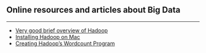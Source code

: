 ## Online resources and articles about Big Data

---

<ul>
  <li><a href="https://www.youtube.com/watch?v=xWgdny19yQ4">Very good brief overview of Hadoop</a></li>
  <li><a href="https://amodernstory.com/2014/09/23/installing-hadoop-on-mac-osx-yosemite/">Installing Hadoop on Mac</a></li>
  <li><a href="https://amodernstory.com/2014/09/23/hadoop-on-mac-osx-yosemite-part-2/">Creating Hadoop’s Wordcount Program</a></li>
</ul>  
